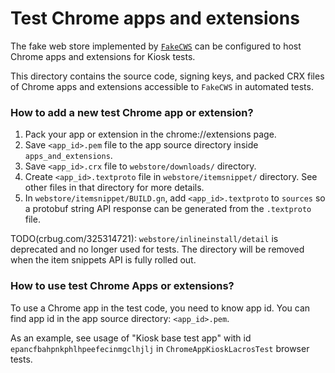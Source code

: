 # Test Chrome apps and extensions

The fake web store implemented by
[`FakeCWS`](https://chromium.googlesource.com/chromium/src/+/refs/heads/main/chrome/browser/ash/app_mode/fake_cws.h)
can be configured to host Chrome apps and extensions for Kiosk tests.

This directory contains the source code, signing keys, and packed CRX files of
Chrome apps and extensions accessible to `FakeCWS` in automated tests.

### How to add a new test Chrome app or extension?

1.  Pack your app or extension in the chrome://extensions page.
2.  Save `<app_id>.pem` file to the app source directory inside
    `apps_and_extensions`.
3.  Save `<app_id>.crx` file to `webstore/downloads/` directory.
4.  Create `<app_id>.textproto` file in `webstore/itemsnippet/` directory. See
    other files in that directory for more details.
5.  In `webstore/itemsnippet/BUILD.gn`, add `<app_id>.textproto` to `sources` so
    a protobuf string API response can be generated from the `.textproto` file.

TODO(crbug.com/325314721): `webstore/inlineinstall/detail` is deprecated and no
longer used for tests. The directory will be removed when the item snippets API
is fully rolled out.

### How to use test Chrome Apps or extensions?

To use a Chrome app in the test code, you need to know app id. You can find app
id in the app source directory: `<app_id>.pem`.

As an example, see usage of "Kiosk base test app" with id
`epancfbahpnkphlhpeefecinmgclhjlj` in `ChromeAppKioskLacrosTest` browser tests.
